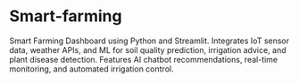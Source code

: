 # Smart-farming
Smart Farming Dashboard using Python and Streamlit. Integrates IoT sensor data, weather APIs, and ML for soil quality prediction, irrigation advice, and plant disease detection. Features AI chatbot recommendations, real-time monitoring, and automated irrigation control.
